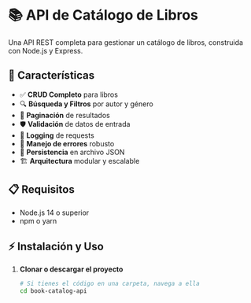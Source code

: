 # 📚 API de Catálogo de Libros

Una API REST completa para gestionar un catálogo de libros, construida con Node.js y Express.

## 🚀 Características

- ✅ **CRUD Completo** para libros
- 🔍 **Búsqueda y Filtros** por autor y género
- 📄 **Paginación** de resultados
- 🛡️ **Validación** de datos de entrada
- 📝 **Logging** de requests
- 🎯 **Manejo de errores** robusto
- 💾 **Persistencia** en archivo JSON
- 🏗️ **Arquitectura** modular y escalable

## 📋 Requisitos

- Node.js 14 o superior
- npm o yarn

## ⚡ Instalación y Uso

1. **Clonar o descargar el proyecto**
   ```bash
   # Si tienes el código en una carpeta, navega a ella
   cd book-catalog-api
